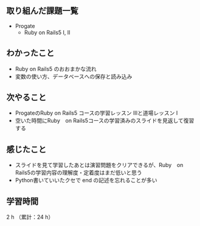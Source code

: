 ## 取り組んだ課題一覧
- Progate
  - Ruby on Rails5 I, II
## わかったこと
- Ruby on Rails5 のおおまかな流れ
- 変数の使い方、データベースへの保存と読み込み
## 次やること
- ProgateのRuby on Rails5 コースの学習レッスン IIIと道場レッスン I
- 空いた時間にRuby　on Rails5コースの学習済みのスライドを見返して復習する
## 感じたこと
- スライドを見て学習したあとは演習問題をクリアできるが、Ruby　on Rails5の学習内容の理解度・定着度はまだ低いと思う
- Python書いていいたクセで end の記述を忘れることが多い
## 学習時間
2 h （累計：24 h）
